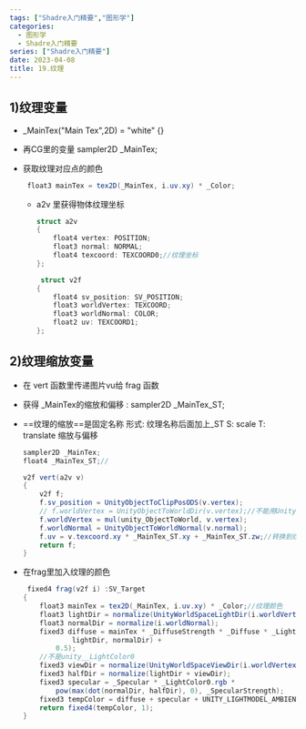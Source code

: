 ```yaml
---
tags: ["Shadre入门精要","图形学"]
categories:
  - 图形学
  - Shadre入门精要
series: ["Shadre入门精要"]
date: 2023-04-08
title: 19.纹理 
---
```

## 1)纹理变量 

* _MainTex("Main Tex",2D) = "white" {}

* 再CG里的变量 sampler2D _MainTex;

* 获取纹理对应点的颜色

  ```cs
   float3 mainTex = tex2D(_MainTex, i.uv.xy) * _Color;
  ```

  * a2v 里获得物体纹理坐标

    ```cs
    struct a2v
    {
        float4 vertex: POSITION;
        float3 normal: NORMAL;
        float4 texcoord: TEXCOORD0;//纹理坐标
    };
    
     struct v2f
    {
        float4 sv_position: SV_POSITION;
        float3 worldVertex: TEXCOORD;
        float3 worldNormal: COLOR;
        float2 uv: TEXCOORD1;
    };
    ```

## 2)纹理缩放变量

  * 在 vert 函数里传递图片vu给 frag 函数

  * 获得 _MainTex的缩放和偏移 : sampler2D  _MainTex_ST; 

  * ==纹理的缩放==是固定名称 形式: 纹理名称后面加上_ST  S: scale T: translate 缩放与偏移

    ```cs
    sampler2D _MainTex;
    float4 _MainTex_ST;//
    
    v2f vert(a2v v)
    {
        v2f f;
        f.sv_position = UnityObjectToClipPosODS(v.vertex);
        // f.worldVertex = UnityObjectToWorldDir(v.vertex);//不能用UnityObjectToWorldDir转化自身坐标到世界坐标
        f.worldVertex = mul(unity_ObjectToWorld, v.vertex);
        f.worldNormal = UnityObjectToWorldNormal(v.normal);
        f.uv = v.texcoord.xy * _MainTex_ST.xy + _MainTex_ST.zw;//转换到纹理vu
        return f;
    }
    ```

  * 在frag里加入纹理的颜色

    ```cs
     fixed4 frag(v2f i) :SV_Target
    {
        float3 mainTex = tex2D(_MainTex, i.uv.xy) * _Color;//纹理颜色
        float3 lightDir = normalize(UnityWorldSpaceLightDir(i.worldVertex));
        float3 normalDir = normalize(i.worldNormal);
        fixed3 diffuse = mainTex * _DiffuseStrength * _Diffuse * _LightColor0.rgb * (0.5 * dot(
                lightDir, normalDir) +
            0.5);
        //不是unity__LightColor0
        fixed3 viewDir = normalize(UnityWorldSpaceViewDir(i.worldVertex));
        fixed3 halfDir = normalize(lightDir + viewDir);
        fixed3 specular = _Specular * _LightColor0.rgb *
            pow(max(dot(normalDir, halfDir), 0), _SpecularStrength);
        fixed3 tempColor = diffuse + specular + UNITY_LIGHTMODEL_AMBIENT.rgb * diffuse;
        return fixed4(tempColor, 1);
    }
    ```

    

